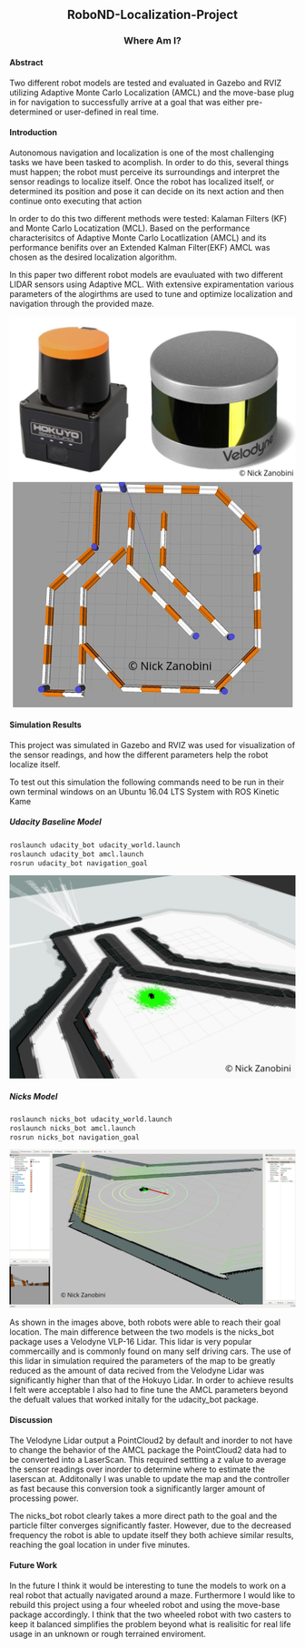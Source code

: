 <h2 align="center">RoboND-Localization-Project</h2>
<h3 align="center">Where Am I?</h3>
<h4 align="left">Abstract</h4>
<p>Two different robot models are tested and evaluated in Gazebo and RVIZ utilizing Adaptive Monte Carlo Localization (AMCL) and the move-base plug in for navigation to successfully arrive at a goal that was either pre-determined or user-defined in real time.</p>
<h4 align="left">Introduction</h4>
<p>Autonomous navigation and localization is one of the most challenging tasks we have been tasked to acomplish. In order to do this, several things must happen; the robot must perceive its surroundings and interpret the sensor readings to localize itself. Once the robot has localized itself, or determined its position and pose it can decide on its next action and then continue onto executing that action</p>

<p>In order to do this two different methods were tested: Kalaman Filters (KF) and Monte Carlo Locatization (MCL). Based on the performance characterisitcs of Adaptive Monte Carlo Locatlization (AMCL) and its performance benifits over an Extended Kalman Filter(EKF) AMCL was chosen as the desired localization algorithm.</p>

<p>In this paper two different robot models are evauluated with two different LIDAR sensors using Adaptive MCL. With extensive expiramentation various parameters of the alogirthms are used to tune and optimize localization and navigation through the provided maze.</p>

<center><img src="./watermarked/lidars.png"></center>
<center><img src="./watermarked/maze.png"></center>

<h4 align="left">Simulation Results</h4>
<p>This project was simulated in Gazebo and RVIZ was used for visualization of the sensor readings, and how the different parameters help the robot localize itself.</p>

<p>To test out this simulation the following commands need to be run in their own terminal windows on an Ubuntu 16.04 LTS System with ROS Kinetic Kame</p>

<h5>Udacity Baseline Model</h5>

```
roslaunch udacity_bot udacity_world.launch
roslaunch udacity_bot amcl.launch
rosrun udacity_bot navigation_goal
```

<center><img src="./watermarked/udacity_bot_at_goal.png"></center>

<h5>Nicks Model</h5>

```
roslaunch nicks_bot udacity_world.launch
roslaunch nicks_bot amcl.launch
rosrun nicks_bot navigation_goal
```

<center><img src="./watermarked/nicks_bot_at_goal_point_cloud.png"></center>

<p>As shown in the images above, both robots were able to reach their goal location. The main difference between the two models is the nicks_bot package uses a Velodyne VLP-16 Lidar. This lidar is very popular commercailly and is commonly found on many self driving cars. The use of this lidar in simulation required the parameters of the map to be greatly reduced as the amount of data recived from the Velodyne Lidar was significantly higher than that of the Hokuyo Lidar. In order to achieve results I felt were acceptable I also had to fine tune the AMCL parameters beyond the defualt values that worked initally for the udacity_bot package.</p>

<h4 align="left">Discussion</h4>

<p>The Velodyne Lidar output a PointCloud2 by default and inorder to not have to change the behavior of the AMCL package the PointCloud2 data had to be converted into a LaserScan. This required settting a z value to average the sensor readings over inorder to determine where to estimate the laserscan at. Additonally I was unable to update the map and the controller as fast because this conversion took a significantly larger amount of processing power.</p>

<p>The nicks_bot robot clearly takes a more direct path to the goal and the particle filter converges significantly faster. However, due to the decreased frequency the robot is able to update itself they both achieve similar results, reaching the goal location in under five minutes.</p>

<h4 align="left">Future Work</h4>

<p>In the future I think it would be interesting to tune the models to work on a real robot that actually navigated around a maze. Furthermore I would like to rebuild this project using a four wheeled robot and using the move-base package accordingly. I think that the two wheeled robot with two casters to keep it balanced simplifies the problem beyond what is realisitic for real life usage in an unknown or rough terrained enviroment.</p>
